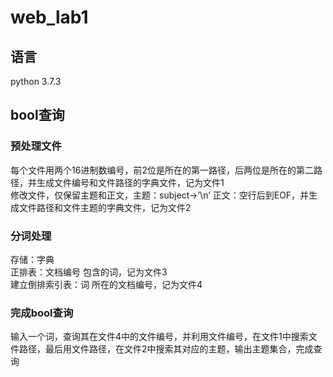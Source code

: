 # web_lab1
## 语言
python 3.7.3<br>
## bool查询
### 预处理文件
每个文件用两个16进制数编号，前2位是所在的第一路径，后两位是所在的第二路径，并生成文件编号和文件路径的字典文件，记为文件1<br>
修改文件，仅保留主题和正文，主题：subject->’\n’ 正文：空行后到EOF，并生成文件路径和文件主题的字典文件，记为文件2<br>
### 分词处理 
存储：字典<br>
正排表：文档编号 包含的词，记为文件3<br>
建立倒排索引表：词 所在的文档编号，记为文件4<br>
### 完成bool查询
输入一个词，查询其在文件4中的文件编号，并利用文件编号，在文件1中搜索文件路径，最后用文件路径，在文件2中搜索其对应的主题，输出主题集合，完成查询<br>

